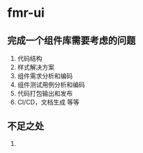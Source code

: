 # fmr-ui

## 完成一个组件库需要考虑的问题

1. 代码结构
2. 样式解决方案
3. 组件需求分析和编码
4. 组件测试用例分析和编码
5. 代码打包输出和发布
6. CI/CD，文档生成 等等

## 不足之处

1.

